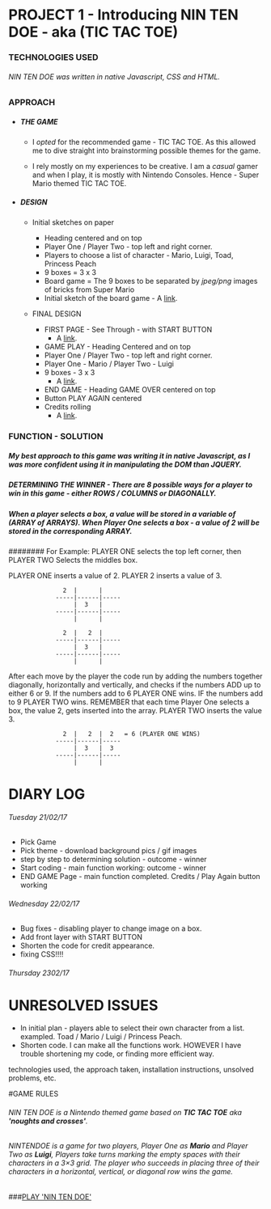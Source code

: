 # PROJECT 1 - Introducing NIN TEN DOE - aka (TIC TAC TOE)

### TECHNOLOGIES USED

###### NIN TEN DOE was written in native Javascript, CSS and HTML.


### APPROACH

* ##### THE GAME
  *  I *opted* for the recommended game - TIC TAC TOE. As this allowed me to dive straight into brainstorming possible themes for the game.

  * I rely mostly on my experiences to be creative. I am a *casual* gamer and when I play, it is mostly with Nintendo Consoles. Hence - Super Mario themed TIC TAC TOE.

* ##### DESIGN
  * Initial sketches on paper
    * Heading centered and on top
    * Player One / Player Two - top left and right corner.
    * Players to choose a list of character - Mario, Luigi, Toad, Princess Peach
    * 9 boxes = 3 x 3
    * Board game = The 9 boxes to be separated by *jpeg/png* images of bricks from Super Mario
    * Initial sketch of the board game - A [link](Images/Draft1.jpg"draft").

  * FINAL DESIGN
    * FIRST PAGE - See Through - with START BUTTON  
      * A [link](Images/start.png"start").
    * GAME PLAY - Heading Centered and on top
    * Player One / Player Two - top left and right corner.
    * Player One - Mario / Player Two - Luigi
    * 9 boxes - 3 x 3
      *  A [link](Images/gameplay.png"gameplay").
    * END GAME - Heading GAME OVER centered on top
    * Button PLAY AGAIN centered
    * Credits rolling
      *  A [link](Images/endgame.jpg"endgame").


### FUNCTION - SOLUTION
##### My best approach to this game was writing it in native Javascript, as I was more confident using it in manipulating the DOM than JQUERY.

##### DETERMINING THE WINNER - There are 8 possible ways for a player to win in this game - either ROWS / COLUMNS or DIAGONALLY.
##### When a player selects a box, a *value* will be stored in a variable of (ARRAY of ARRAYS). When Player One selects a box - a value of 2 will be stored in the corresponding ARRAY.
######## For Example: PLAYER ONE selects the top left corner, then PLAYER TWO Selects the middles box.

PLAYER ONE inserts a value of 2.
PLAYER 2 inserts a value of 3.


                   2  |      |            
                 -----|------|-----
                      |  3   |
                 -----|------|-----
                      |      |

                   2  |   2  |
                 -----|------|-----
                      |  3   |
                 -----|------|-----
                      |      |


After each move by the player the code run by adding the numbers together diagonally, horizontally and vertically, and checks if the numbers ADD up to either 6 or 9. If the numbers add to 6 PLAYER ONE wins. IF the numbers add to 9 PLAYER TWO wins. REMEMBER that each time Player One selects a box, the value 2, gets inserted into the array. PLAYER TWO inserts the value 3.


                   2  |   2  |  2   = 6 (PLAYER ONE WINS)
                 -----|------|-----
                      |  3   |  3
                 -----|------|-----
                      |      |






# DIARY LOG
###### Tuesday 21/02/17
  * Pick Game
  * Pick theme - download background pics / gif images
  * step by step to determining solution - outcome - winner
  * Start coding - main function working: outcome - winner
  * END GAME Page - main function completed. Credits / Play Again button working
###### Wednesday 22/02/17
  * Bug fixes - disabling player to change image on a box.
  * Add front layer with START BUTTON
  * Shorten the code for credit appearance.
  * fixing CSS!!!!
###### Thursday 2302/17



# UNRESOLVED ISSUES
* In initial plan - players able to select their own character from a list. exampled. Toad / Mario / Luigi / Princess Peach.
* Shorten code. I can make all the functions work. HOWEVER I have trouble shortening my code, or finding more efficient way.




technologies used, the approach taken, installation instructions, unsolved problems, etc.






#GAME RULES
###### NIN TEN DOE is a Nintendo themed game based on **TIC TAC TOE** aka **'noughts and crosses'**.

###### NINTENDOE is a game for two players, Player One as **Mario** and Player Two as **Luigi**, Players take turns marking the empty spaces with their characters in a 3×3 grid. The player who succeeds in placing three of their *characters* in a horizontal, vertical, or diagonal row wins the game.


###[PLAY 'NIN TEN DOE'](https://bazzat10.github.io/Projects/Project1/)

